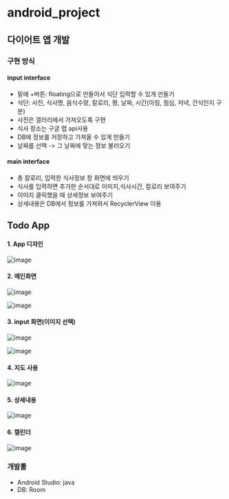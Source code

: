 # android_project

## 다이어트 앱 개발


### 구현 방식

#### input interface
- 밑에 +버튼: floating으로 만들어서 식단 입력할 수 있게 만들기
- 식단: 사진, 식사명, 음식수량, 칼로리, 평, 날짜, 시간(아침, 점심, 저녁, 간식인지 구분)
- 사진은 갤러리에서 가져오도록 구현
- 식사 장소는 구글 맵 api사용 
- DB에 정보를 저장하고 가져올 수 있게 만들기
- 날짜를 선택 -> 그 날짜에 맞는 정보 불러오기


#### main interface
- 총 칼로리, 입력한 식사정보 창 화면에 띄우기  
- 식사를 입력하면 추가한 순서대로 이미지,식사시간, 칼로리 보여주기 
- 이미지 클릭했을 때 상세정보 보여주기
- 상세내용은 DB에서 정보를 가져와서 RecyclerView 이용


## Todo App
#### 1. App 디자인
![image](https://user-images.githubusercontent.com/86701879/208557556-81551309-3daf-4d22-b5c6-8370d0c9a4a3.png)

#### 2. 메인화면
![image](https://user-images.githubusercontent.com/86701879/208558223-4592b001-fcf4-4c5a-ab37-166f30a5dcfa.png)

![image](https://user-images.githubusercontent.com/86701879/208558052-cab2bb69-aedc-45a9-a003-8451733fc7ab.png)

#### 3. input 화면(이미지 선택)
![image](https://user-images.githubusercontent.com/86701879/208558244-e7c855fe-5941-4d95-b2fa-7db9ace98aa2.png)

![image](https://user-images.githubusercontent.com/86701879/208557617-ed5a17a0-06d9-4864-8066-66aef7fe58a7.png)

#### 4. 지도 사용
![image](https://user-images.githubusercontent.com/86701879/208557631-9301ab70-78df-4589-832d-a108c521daf4.png)

#### 5. 상세내용
![image](https://user-images.githubusercontent.com/86701879/208557659-1fb88908-edc7-486a-92af-5fadf8c99db7.png)

#### 6. 캘린더
![image](https://user-images.githubusercontent.com/86701879/208557697-63f4d005-a5ee-4f0c-9eff-aa22d7475686.png)


### 개발툴
- Android Studio: java
- DB: Room
